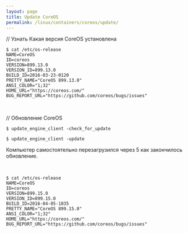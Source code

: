```yaml
---
layout: page
title: Update CoreOS
permalink: /linux/containers/coreos/update/
---
```




// Узнать Какая версия CoreOS установлена

    $ cat /etc/os-release
    NAME=CoreOS
    ID=coreos
    VERSION=899.13.0
    VERSION_ID=899.13.0
    BUILD_ID=2016-03-23-0120
    PRETTY_NAME="CoreOS 899.13.0"
    ANSI_COLOR="1;32"
    HOME_URL="https://coreos.com/"
    BUG_REPORT_URL="https://github.com/coreos/bugs/issues"


<br/>


// Обновление CoreOS

    $ update_engine_client -check_for_update

    $ update_engine_client -update


Компьютер самостоятельно перезагрузился через 5 как закончилось обновление.

<br/>


    $ cat /etc/os-release
    NAME=CoreOS
    ID=coreos
    VERSION=899.15.0
    VERSION_ID=899.15.0
    BUILD_ID=2016-04-05-1035
    PRETTY_NAME="CoreOS 899.15.0"
    ANSI_COLOR="1;32"
    HOME_URL="https://coreos.com/"
    BUG_REPORT_URL="https://github.com/coreos/bugs/issues"
